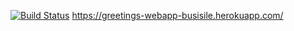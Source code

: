 [![Build Status](https://travis-ci.org/Busisile-Zilwa2601/greetings-webapp.svg?branch=master)](https://travis-ci.org/Busisile-Zilwa2601/greetings-webapp)
https://greetings-webapp-busisile.herokuapp.com/
